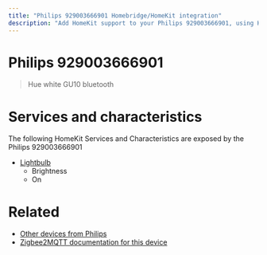```yaml
---
title: "Philips 929003666901 Homebridge/HomeKit integration"
description: "Add HomeKit support to your Philips 929003666901, using Homebridge, Zigbee2MQTT and homebridge-z2m."
---
```

<!---
This file has been GENERATED using src/docgen/docgen.ts
DO NOT EDIT THIS FILE MANUALLY!
-->
# Philips 929003666901
> Hue white GU10 bluetooth


# Services and characteristics
The following HomeKit Services and Characteristics are exposed by
the Philips 929003666901

* [Lightbulb](../../light.md)
  * Brightness
  * On


# Related
* [Other devices from Philips](../index.md#philips)
* [Zigbee2MQTT documentation for this device](https://www.zigbee2mqtt.io/devices/929003666901.html)